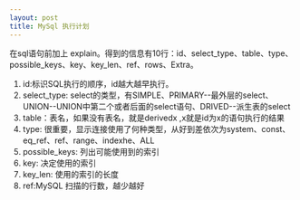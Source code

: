 ```yaml
---
layout: post
title: MySql 执行计划
---
```


在sql语句前加上 explain。得到的信息有10行：id、select_type、table、type、possible_keys、key、key_len、ref、rows、Extra。

1. id:标识SQL执行的顺序，id越大越早执行。
2. select_type: select的类型，有SIMPLE、PRIMARY--最外层的select、UNION--UNION中第二个或者后面的select语句、DRIVED--派生表的select
3. table：表名，如果没有表名，就是derivedx ,x就是id为x的语句执行的结果
4. type: 很重要，显示连接使用了何种类型，从好到差依次为system、const、eq_ref、ref、range、indexhe、ALL
5. possible_keys:  列出可能使用到的索引
6. key: 决定使用的索引
7. key_len: 使用的索引的长度
8. ref:MySQL 扫描的行数，越少越好